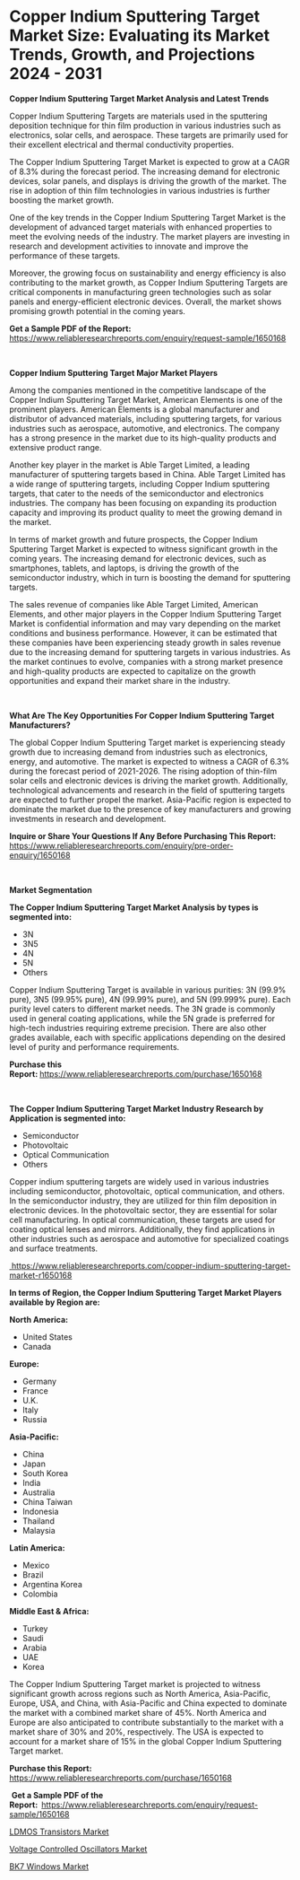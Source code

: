 <p><h1>Copper Indium Sputtering Target Market Size: Evaluating its Market Trends, Growth, and Projections 2024 - 2031</h1></p><p><strong>Copper Indium Sputtering Target Market Analysis and Latest Trends</strong></p>
<p><p>Copper Indium Sputtering Targets are materials used in the sputtering deposition technique for thin film production in various industries such as electronics, solar cells, and aerospace. These targets are primarily used for their excellent electrical and thermal conductivity properties.</p><p>The Copper Indium Sputtering Target Market is expected to grow at a CAGR of 8.3% during the forecast period. The increasing demand for electronic devices, solar panels, and displays is driving the growth of the market. The rise in adoption of thin film technologies in various industries is further boosting the market growth.</p><p>One of the key trends in the Copper Indium Sputtering Target Market is the development of advanced target materials with enhanced properties to meet the evolving needs of the industry. The market players are investing in research and development activities to innovate and improve the performance of these targets.</p><p>Moreover, the growing focus on sustainability and energy efficiency is also contributing to the market growth, as Copper Indium Sputtering Targets are critical components in manufacturing green technologies such as solar panels and energy-efficient electronic devices. Overall, the market shows promising growth potential in the coming years.</p></p>
<p><strong>Get a Sample PDF of the Report:&nbsp;</strong> <a href="https://www.reliableresearchreports.com/enquiry/request-sample/1650168">https://www.reliableresearchreports.com/enquiry/request-sample/1650168</a></p>
<p>&nbsp;</p>
<p><strong>Copper Indium Sputtering Target Major Market Players</strong></p>
<p><p>Among the companies mentioned in the competitive landscape of the Copper Indium Sputtering Target Market, American Elements is one of the prominent players. American Elements is a global manufacturer and distributor of advanced materials, including sputtering targets, for various industries such as aerospace, automotive, and electronics. The company has a strong presence in the market due to its high-quality products and extensive product range.</p><p>Another key player in the market is Able Target Limited, a leading manufacturer of sputtering targets based in China. Able Target Limited has a wide range of sputtering targets, including Copper Indium sputtering targets, that cater to the needs of the semiconductor and electronics industries. The company has been focusing on expanding its production capacity and improving its product quality to meet the growing demand in the market.</p><p>In terms of market growth and future prospects, the Copper Indium Sputtering Target Market is expected to witness significant growth in the coming years. The increasing demand for electronic devices, such as smartphones, tablets, and laptops, is driving the growth of the semiconductor industry, which in turn is boosting the demand for sputtering targets.</p><p>The sales revenue of companies like Able Target Limited, American Elements, and other major players in the Copper Indium Sputtering Target Market is confidential information and may vary depending on the market conditions and business performance. However, it can be estimated that these companies have been experiencing steady growth in sales revenue due to the increasing demand for sputtering targets in various industries. As the market continues to evolve, companies with a strong market presence and high-quality products are expected to capitalize on the growth opportunities and expand their market share in the industry.</p></p>
<p>&nbsp;</p>
<p><strong>What Are The Key Opportunities For Copper Indium Sputtering Target Manufacturers?</strong></p>
<p><p>The global Copper Indium Sputtering Target market is experiencing steady growth due to increasing demand from industries such as electronics, energy, and automotive. The market is expected to witness a CAGR of 6.3% during the forecast period of 2021-2026. The rising adoption of thin-film solar cells and electronic devices is driving the market growth. Additionally, technological advancements and research in the field of sputtering targets are expected to further propel the market. Asia-Pacific region is expected to dominate the market due to the presence of key manufacturers and growing investments in research and development.</p></p>
<p><strong>Inquire or Share Your Questions If Any Before Purchasing This Report:</strong> <a href="https://www.reliableresearchreports.com/enquiry/pre-order-enquiry/1650168">https://www.reliableresearchreports.com/enquiry/pre-order-enquiry/1650168</a></p>
<p>&nbsp;</p>
<p><strong>Market Segmentation</strong></p>
<p><strong>The Copper Indium Sputtering Target Market Analysis by types is segmented into:</strong></p>
<p><ul><li>3N</li><li>3N5</li><li>4N</li><li>5N</li><li>Others</li></ul></p>
<p><p>Copper Indium Sputtering Target is available in various purities: 3N (99.9% pure), 3N5 (99.95% pure), 4N (99.99% pure), and 5N (99.999% pure). Each purity level caters to different market needs. The 3N grade is commonly used in general coating applications, while the 5N grade is preferred for high-tech industries requiring extreme precision. There are also other grades available, each with specific applications depending on the desired level of purity and performance requirements.</p></p>
<p><strong>Purchase this Report:&nbsp;</strong><a href="https://www.reliableresearchreports.com/purchase/1650168">https://www.reliableresearchreports.com/purchase/1650168</a></p>
<p>&nbsp;</p>
<p><strong>The Copper Indium Sputtering Target Market Industry Research by Application is segmented into:</strong></p>
<p><ul><li>Semiconductor</li><li>Photovoltaic</li><li>Optical Communication</li><li>Others</li></ul></p>
<p><p>Copper indium sputtering targets are widely used in various industries including semiconductor, photovoltaic, optical communication, and others. In the semiconductor industry, they are utilized for thin film deposition in electronic devices. In the photovoltaic sector, they are essential for solar cell manufacturing. In optical communication, these targets are used for coating optical lenses and mirrors. Additionally, they find applications in other industries such as aerospace and automotive for specialized coatings and surface treatments.</p></p>
<p><a href="https://www.reliableresearchreports.com/copper-indium-sputtering-target-market-r1650168">&nbsp;https://www.reliableresearchreports.com/copper-indium-sputtering-target-market-r1650168</a></p>
<p><strong>In terms of Region, the Copper Indium Sputtering Target Market Players available by Region are:</strong></p>
<p>
    <p> <strong> North America: </strong>
        <ul>
            <li>United States</li>
            <li>Canada</li>
        </ul>
        </p> 
    <p> <strong> Europe: </strong>
        <ul>
            <li>Germany</li>
            <li>France</li>
            <li>U.K.</li>
            <li>Italy</li>
            <li>Russia</li>
        </ul>
        </p> 
    <p> <strong> Asia-Pacific: </strong>
        <ul>
            <li>China</li>
            <li>Japan</li>
            <li>South Korea</li>
            <li>India</li>
            <li>Australia</li>
            <li>China Taiwan</li>
            <li>Indonesia</li>
            <li>Thailand</li>
            <li>Malaysia</li>
        </ul>
        </p> 
    <p> <strong> Latin America: </strong>
        <ul>
            <li>Mexico</li>
            <li>Brazil</li>
            <li>Argentina Korea</li>
            <li>Colombia</li>
        </ul>
        </p> 
    <p> <strong> Middle East & Africa: </strong>
        <ul>
            <li>Turkey</li>
            <li>Saudi</li>
            <li>Arabia</li>
            <li>UAE</li>
            <li>Korea</li>
        </ul>
    </p>
    </p>
<p><p>The Copper Indium Sputtering Target market is projected to witness significant growth across regions such as North America, Asia-Pacific, Europe, USA, and China, with Asia-Pacific and China expected to dominate the market with a combined market share of 45%. North America and Europe are also anticipated to contribute substantially to the market with a market share of 30% and 20%, respectively. The USA is expected to account for a market share of 15% in the global Copper Indium Sputtering Target market.</p></p>
<p><strong>Purchase this Report: </strong><a href="https://www.reliableresearchreports.com/purchase/1650168">https://www.reliableresearchreports.com/purchase/1650168</a></p>
<p>&nbsp;<strong>Get a Sample PDF of the Report:&nbsp;&nbsp;</strong><a href="https://www.reliableresearchreports.com/enquiry/request-sample/1650168">https://www.reliableresearchreports.com/enquiry/request-sample/1650168</a></p>
<p><strong></strong></p>
<p><p><a href="https://www.linkedin.com/pulse/ldmos-transistors-market-insight-trends-growth-forecasted-dqb4c">LDMOS Transistors Market</a></p><p><a href="https://www.linkedin.com/pulse/voltage-controlled-oscillators-market-comprehensive-assessment-aewkc">Voltage Controlled Oscillators Market</a></p><p><a href="https://www.linkedin.com/pulse/bk7-windows-market-trends-forecast-competitive-analysis-2031-dct6c">BK7 Windows Market</a></p></p>